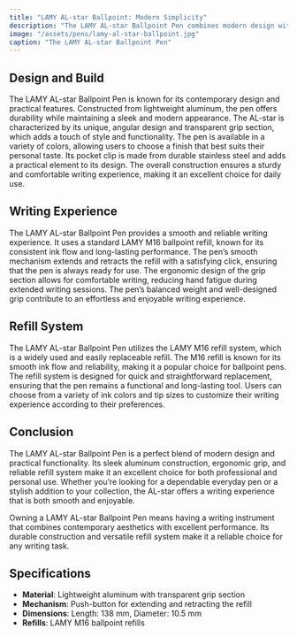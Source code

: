 ```yaml
---
title: "LAMY AL-star Ballpoint: Modern Simplicity"
description: "The LAMY AL-star Ballpoint Pen combines modern design with functionality, offering a sleek, lightweight writing instrument ideal for everyday use."
image: "/assets/pens/lamy-al-star-ballpoint.jpg"
caption: "The LAMY AL-star Ballpoint Pen"
---
```


## Design and Build

The LAMY AL-star Ballpoint Pen is known for its contemporary design and practical features. Constructed from lightweight aluminum, the pen offers durability while maintaining a sleek and modern appearance. The AL-star is characterized by its unique, angular design and transparent grip section, which adds a touch of style and functionality. The pen is available in a variety of colors, allowing users to choose a finish that best suits their personal taste. Its pocket clip is made from durable stainless steel and adds a practical element to its design. The overall construction ensures a sturdy and comfortable writing experience, making it an excellent choice for daily use.

## Writing Experience

The LAMY AL-star Ballpoint Pen provides a smooth and reliable writing experience. It uses a standard LAMY M16 ballpoint refill, known for its consistent ink flow and long-lasting performance. The pen’s smooth mechanism extends and retracts the refill with a satisfying click, ensuring that the pen is always ready for use. The ergonomic design of the grip section allows for comfortable writing, reducing hand fatigue during extended writing sessions. The pen’s balanced weight and well-designed grip contribute to an effortless and enjoyable writing experience.

## Refill System

The LAMY AL-star Ballpoint Pen utilizes the LAMY M16 refill system, which is a widely used and easily replaceable refill. The M16 refill is known for its smooth ink flow and reliability, making it a popular choice for ballpoint pens. The refill system is designed for quick and straightforward replacement, ensuring that the pen remains a functional and long-lasting tool. Users can choose from a variety of ink colors and tip sizes to customize their writing experience according to their preferences.

## Conclusion

The LAMY AL-star Ballpoint Pen is a perfect blend of modern design and practical functionality. Its sleek aluminum construction, ergonomic grip, and reliable refill system make it an excellent choice for both professional and personal use. Whether you’re looking for a dependable everyday pen or a stylish addition to your collection, the AL-star offers a writing experience that is both smooth and enjoyable.

Owning a LAMY AL-star Ballpoint Pen means having a writing instrument that combines contemporary aesthetics with excellent performance. Its durable construction and versatile refill system make it a reliable choice for any writing task.

## Specifications

- **Material**: Lightweight aluminum with transparent grip section
- **Mechanism**: Push-button for extending and retracting the refill
- **Dimensions**: Length: 138 mm, Diameter: 10.5 mm
- **Refills**: LAMY M16 ballpoint refills
